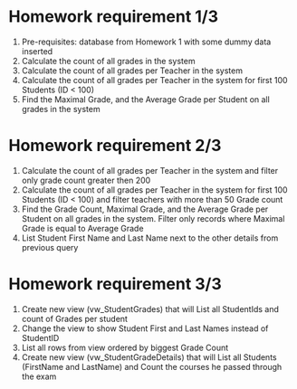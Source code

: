 # Homework requirement 1/3
1. Pre-requisites:  database from Homework 1 with  some dummy data inserted
2. Calculate the count of all grades  in the  system
3. Calculate the count of all grades  per Teacher in the system
4. Calculate the count of all grades  per Teacher in the system for first 100 Students (ID < 100)
5. Find the  Maximal Grade,  and the Average Grade per Student on all grades  in the system

# Homework requirement 2/3
1. Calculate the count of all grades  per Teacher in the system and filter only grade count greater then  200
2. Calculate the count of all grades  per Teacher in the system for first 100 Students  (ID < 100) and filter teachers  with  more than 50 Grade count
3. Find the  Grade Count, Maximal Grade, and the Average Grade per Student  on all grades  in the system. Filter only records where Maximal Grade is equal to Average Grade
4. List Student  First  Name and Last Name next to the other details  from previous query

# Homework requirement 3/3
1. Create new  view (vw_StudentGrades) that will  List all StudentIds and count of Grades  per student
2. Change the view to show Student  First  and Last Names instead  of StudentID
3. List all rows from view ordered by biggest  Grade Count
4. Create new  view (vw_StudentGradeDetails) that will List all Students (FirstName  and LastName) and Count the courses  he passed  through 
the exam
